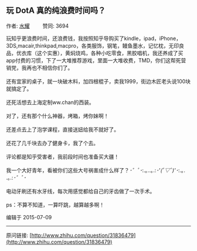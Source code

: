 ## 玩 DotA 真的纯浪费时间吗？

作者: [水耀](http://www.zhihu.com/people/chen-yao-39-75)&nbsp;&nbsp;&nbsp;&nbsp;&nbsp;&nbsp;&nbsp;&nbsp; 赞同: 3694


玩知乎更浪费时间，还浪费钱，我按照知乎导购买了kindle，ipad，iPhone，3DS,macair,thinkpad,macpro，各类服饰，钢笔，鳗鱼墨水，记忆枕，无印良品，优衣库（这个实惠），黄焖烧鸡，各种小吃零食，黑胶唱机，我还养成了买app付费的习惯，下了一大堆推荐游戏，里面一大堆收费，TMD，你们这帮死营销党，我再也不相信你们了。<br><br>还有宜家的桌子，就一块破木料，加四根棍子，卖我1999，街边木匠老头说100块就搞定了。<br><br>还死活想去上海定制ww.chan的西装。<br><br>对了，还有那个什么神器，烤箱，烤你妹啊！<br><br>还差点去上了泡学课程，直接送妞给我不就好了。<br><br>还花了几千块去办了健身卡，我了个去。<br><br>评论都是知乎受害者，我前段时间也准备买大疆！<br><br>我一个大好青年，看被你们这些大号祸害成什么样了？*･゜ﾟ･*:.｡..｡.:*･'(*ﾟ▽ﾟ*)'･*:.｡. .｡.:*･゜ﾟ･*<br><br>电动牙刷还有水牙线，每次用感觉都给自己的牙齿做了一次手术。<br><br>ps：不算不知道，一算吓跳，越算越多啊！



编辑于 2015-07-09



---
原问链接: [http://www.zhihu.com/question/31836479](http://www.zhihu.com/question/31836479)